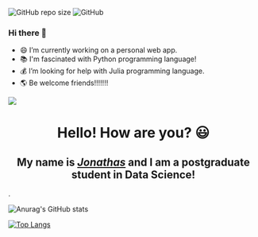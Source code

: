 ![GitHub repo size](https://img.shields.io/github/repo-size/jonathashenrique7/jonathashenrique7) ![GitHub](https://img.shields.io/github/license/jonathashenrique7/jonathashenrique7) 

### Hi there 👋 #### 

-  😄 I’m currently working on a personal web app.
-  📚 I'm fascinated with Python programming language!
-  💰 I’m looking for help with Julia programming language.  
-  🌎 Be welcome friends!!!!!!!


<a href="https://www.linkedin.com/in/jonathas-henrique-pocidonio-2256b3245/" target="_blank">
  <img src="https://img.shields.io/badge/-Instagram-%340F63?style=for-the-badge&logo=linkedin&logoColor=white" target="_blank">
</a>

<br />

<div>
  <h1 align="center">Hello! How are you? 😃️</h1>
  <h2 align="center">My name is <a href="https://www.linkedin.com/in/jonathas-henrique-pocidonio-2256b3245/"><i>Jonathas</i></a> and I am a postgraduate student in Data Science!</h2>.
</div>

![Anurag's GitHub stats](https://github-readme-stats.vercel.app/api?username=jonathashenrique7&show_icons=true&theme=merko)

[![Top Langs](https://github-readme-stats.vercel.app/api/top-langs/?username=jonathashenrique7&layout=pie)](https://github.com/anuraghazra/github-readme-stats)
